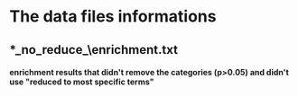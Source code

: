 The data files informations  
===========================  

## \*\_no_reduce_\enrichment.txt  
#### enrichment results that didn't remove the categories (p>0.05) and didn't use "reduced to most specific terms"   
